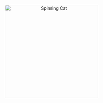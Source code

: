 <div style="text-align:center;">
  <img src="[https://media.tenor.com/images/your_gif_link.gif](https://tenor.com/view/oiia-oiiaoiia-oiia-oiia-cat-gif-13397875673260883779)" alt="Spinning Cat" width="300">
</div>
